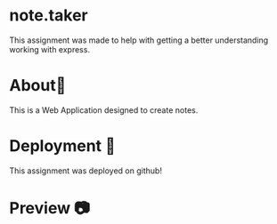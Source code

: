 
# note.taker
This assignment was made to help with getting a better understanding working with express.
# About📃
 This is a Web Application designed to create notes.

# Deployment 🚀
This assignment was deployed on github!


# Preview 📷



